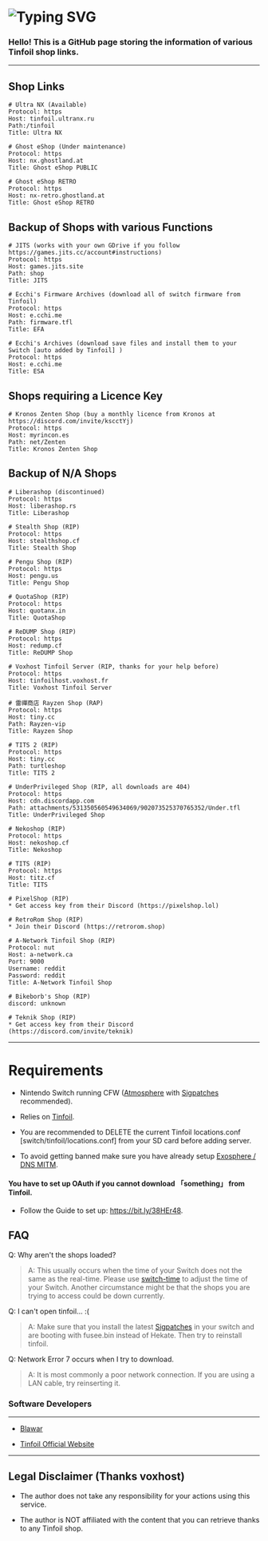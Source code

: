 # ![Typing SVG](https://readme-typing-svg.demolab.com/?lines=tinfoil-shops)

### Hello! This is a GitHub page storing the information of various Tinfoil shop links.
___

## Shop Links

```
# Ultra NX (Available)
Protocol: https
Host: tinfoil.ultranx.ru
Path:/tinfoil
Title: Ultra NX
```

```
# Ghost eShop (Under maintenance)
Protocol: https
Host: nx.ghostland.at
Title: Ghost eShop PUBLIC
```
```
# Ghost eShop RETRO
Protocol: https
Host: nx-retro.ghostland.at
Title: Ghost eShop RETRO
```

## Backup of Shops with various Functions

```
# JITS (works with your own GDrive if you follow https://games.jits.cc/account#instructions)
Protocol: https
Host: games.jits.site
Path: shop
Title: JITS
```

```
# Ecchi's Firmware Archives (download all of switch firmware from Tinfoil)
Protocol: https
Host: e.cchi.me
Path: firmware.tfl
Title: EFA
```

```
# Ecchi's Archives (download save files and install them to your Switch [auto added by Tinfoil] )
Protocol: https
Host: e.cchi.me
Title: ESA
```
## Shops requiring a Licence Key

```
# Kronos Zenten Shop (buy a monthly licence from Kronos at https://discord.com/invite/kscctYj)
Protocol: https
Host: myrincon.es
Path: net/Zenten
Title: Kronos Zenten Shop
```

## Backup of N/A Shops
```
# Liberashop (discontinued)
Protocol: https
Host: liberashop.rs
Title: Liberashop
```

```
# Stealth Shop (RIP)
Protocol: https
Host: stealthshop.cf
Title: Stealth Shop
```

```
# Pengu Shop (RIP)
Protocol: https
Host: pengu.us
Title: Pengu Shop
```
```
# QuotaShop (RIP)
Protocol: https
Host: quotanx.in
Title: QuotaShop
```

```
# ReDUMP Shop (RIP)
Protocol: https
Host: redump.cf
Title: ReDUMP Shop
```

```
# Voxhost Tinfoil Server (RIP, thanks for your help before)
Protocol: https
Host: tinfoilhost.voxhost.fr
Title: Voxhost Tinfoil Server
```

```
# 雷禪商店 Rayzen Shop (RAP)
Protocol: https
Host: tiny.cc
Path: Rayzen-vip
Title: Rayzen Shop
```

```
# TITS 2 (RIP)
Protocol: https
Host: tiny.cc
Path: turtleshop
Title: TITS 2
```

```
# UnderPrivileged Shop (RIP, all downloads are 404)
Protocol: https
Host: cdn.discordapp.com
Path: attachments/531350560549634069/902073525370765352/Under.tfl
Title: UnderPrivileged Shop
```
```
# Nekoshop (RIP)
Protocol: https
Host: nekoshop.cf
Title: Nekoshop
```

```
# TITS (RIP)
Protocol: https
Host: titz.cf
Title: TITS
```
```
# PixelShop (RIP)
* Get access key from their Discord (https://pixelshop.lol)
```

```
# RetroRom Shop (RIP)
* Join their Discord (https://retrorom.shop)
```

```
# A-Network Tinfoil Shop (RIP)
Protocol: nut
Host: a-network.ca
Port: 9000
Username: reddit
Password: reddit
Title: A-Network Tinfoil Shop
```
```
# Bikeborb's Shop (RIP)
discord: unknown
```

```
# Teknik Shop (RIP)
* Get access key from their Discord (https://discord.com/invite/teknik)
```

---

# Requirements

* Nintendo Switch running CFW ([Atmosphere](https://github.com/Atmosphere-NX/Atmosphere/releases) with [Sigpatches](https://github.com/ITotalJustice/patches/releases) recommended).

* Relies on [Tinfoil](https://tinfoil.io).

* You are recommended to DELETE the current Tinfoil locations.conf [switch/tinfoil/locations.conf] from your SD card before adding server.

* To avoid getting banned make sure you have already setup [Exosphere / DNS MITM](https://rentry.org/ExosphereDNSMITM).

#### You have to set up OAuth if you cannot download  「something」  from Tinfoil.
* Follow the Guide to set up: https://bit.ly/38HEr48.

## FAQ

Q: Why aren't the shops loaded?

> A: This usually occurs when the time of your Switch does not the same as the real-time. Please use [switch-time](https://github.com/3096/switch-time) to adjust the time of your Switch. Another circumstance might be that the shops you are trying to access could be down currently.


Q: I can't open tinfoil... :(

> A: Make sure that you install the latest [Sigpatches](https://github.com/ITotalJustice/patches/releases/latest) in your switch and are booting with fusee.bin instead of Hekate. Then try to reinstall tinfoil.


Q: Network Error 7 occurs when I try to download.

> A: It is most commonly a poor network connection. If you are using a LAN cable, try reinserting it.


### Software Developers
___

* [Blawar](https://github.com/blawar)

* [Tinfoil Official Website](https://tinfoil.io)

---



## Legal Disclaimer (Thanks voxhost)
- The author does not take any responsibility for your actions using this service.

- The author is NOT affiliated with the content that you can retrieve thanks to any Tinfoil shop.
